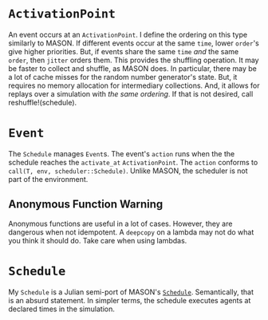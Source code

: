 `ActivationPoint`
===

An event occurs at an `ActivationPoint`. I define the ordering on this type similarly to MASON. If different events occur at the same `time`,
lower `order`'s give higher priorities. But, if events share the same `time` *and* the same `order`, then `jitter` orders them. This provides the shuffling operation. 
It may be faster to collect and shuffle, as MASON does. In particular, there may be a lot of cache misses for the random number generator's state. But, it requires no memory allocation for intermediary collections. And, it allows for replays over a simulation with *the same ordering*. If that is not desired, call reshuffle!(schedule).


`Event`
===
The `Schedule` manages `Event`s. The event's `action` runs when the the schedule reaches the `activate_at` `ActivationPoint`. The `action` conforms to `call(T, env, scheduler::Schedule)`. Unlike MASON, the scheduler is not part of the environment. 

Anonymous Function Warning
---

Anonymous functions are useful in a lot of cases. However, they are dangerous when not idempotent. A `deepcopy` on a lambda may not do what you think it should do. Take care when using lambdas.


`Schedule`
===
My `Schedule` is a Julian semi-port of MASON's [`Schedule`](https://github.com/eclab/mason/blob/master/mason/sim/engine/Schedule.java). Semantically, that is an absurd statement. In simpler terms, the schedule executes agents at declared times in the simulation.
